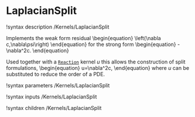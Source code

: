 # LaplacianSplit

!syntax description /Kernels/LaplacianSplit

Implements the weak form residual
\begin{equation}
\left(\nabla c,\nabla\psi\right)
\end{equation}
for the strong form
\begin{equation}
-\nabla^2c.
\end{equation}

Used together with a [`Reaction`](framework:/Reaction.md) kernel $u$ this allows the construction
of split formulations,
\begin{equation}
u=\nabla^2c,
\end{equation}
where $u$ can be substituted to reduce the order of a PDE.

!syntax parameters /Kernels/LaplacianSplit

!syntax inputs /Kernels/LaplacianSplit

!syntax children /Kernels/LaplacianSplit
